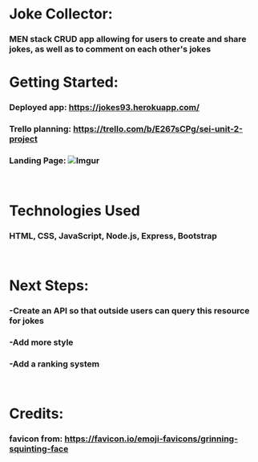 # Joke Collector:

### MEN stack CRUD app allowing for users to create and share jokes, as well as to comment on each other's jokes

# Getting Started:
### Deployed app: https://jokes93.herokuapp.com/
### Trello planning: https://trello.com/b/E267sCPg/sei-unit-2-project

### Landing Page: ![Imgur](https://i.imgur.com/jJLzogn.png)

<br>

# Technologies Used
### HTML, CSS, JavaScript, Node.js, Express, Bootstrap

<br>

# Next Steps:
### -Create an API so that outside users can query this resource for jokes
### -Add more style
### -Add a ranking system
<br>

# Credits: 
### favicon from: https://favicon.io/emoji-favicons/grinning-squinting-face
 
